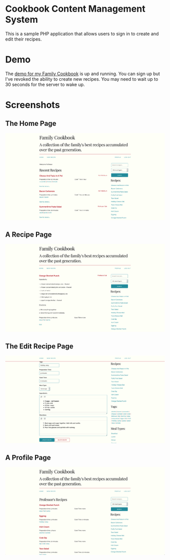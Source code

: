 # Cookbook Content Management System
This is a sample PHP application that allows users to sign in to create and edit their recipes.
# Demo
The [demo for my Family Cookbook](https://cookbook-ds.herokuapp.com/) is up and running. You can sign up but I've revoked the ability to create new recipes.
You may need to wait up to 30 seconds for the server to wake up.

# Screenshots
## The Home Page
![Home Page](homepage.png)
## A Recipe Page
![Recipe](recipe.png)
## The Edit Recipe Page
![Edit Recipe](edit.png)
## A Profile Page
![Profile Page](profile.png)
